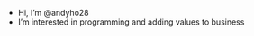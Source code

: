 - Hi, I’m @andyho28
- I’m interested in programming and adding values to business

<!---
andyho28/andyho28 is a ✨ special ✨ repository because its `README.md` (this file) appears on your GitHub profile.
You can click the Preview link to take a look at your changes.
--->
